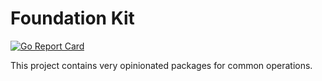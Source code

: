 # Foundation Kit

[![Go Report Card](https://goreportcard.com/badge/github.com/arquivei/foundationkit)](https://goreportcard.com/report/github.com/arquivei/foundationkit)

This project contains very opinionated packages for common operations.

